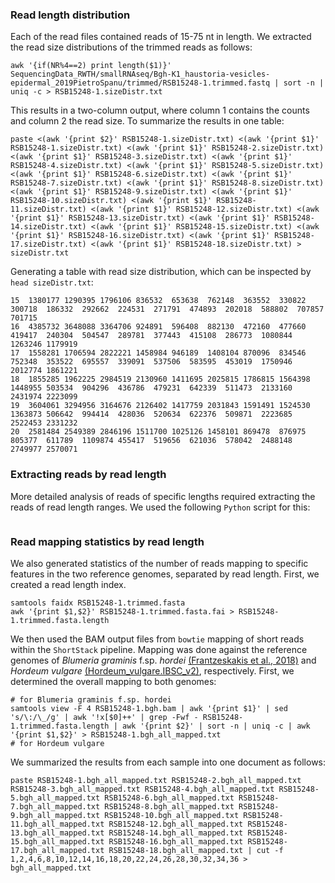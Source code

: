 ### Read length distribution
Each of the read files contained reads of 15-75 nt in length. We extracted the read size distributions of the trimmed reads as follows:
```ShellSession
awk '{if(NR%4==2) print length($1)}' SequencingData_RWTH/smallRNAseq/Bgh-K1_haustoria-vesicles-epidermal_2019PietroSpanu/trimmed/RSB15248-1.trimmed.fastq | sort -n | uniq -c > RSB15248-1.sizeDistr.txt
```
This results in a two-column output, where column 1 contains the counts and column 2 the read size. To summarize the results in one table:
```ShellSession
paste <(awk '{print $2}' RSB15248-1.sizeDistr.txt) <(awk '{print $1}' RSB15248-1.sizeDistr.txt) <(awk '{print $1}' RSB15248-2.sizeDistr.txt) <(awk '{print $1}' RSB15248-3.sizeDistr.txt) <(awk '{print $1}' RSB15248-4.sizeDistr.txt) <(awk '{print $1}' RSB15248-5.sizeDistr.txt) <(awk '{print $1}' RSB15248-6.sizeDistr.txt) <(awk '{print $1}' RSB15248-7.sizeDistr.txt) <(awk '{print $1}' RSB15248-8.sizeDistr.txt) <(awk '{print $1}' RSB15248-9.sizeDistr.txt) <(awk '{print $1}' RSB15248-10.sizeDistr.txt) <(awk '{print $1}' RSB15248-11.sizeDistr.txt) <(awk '{print $1}' RSB15248-12.sizeDistr.txt) <(awk '{print $1}' RSB15248-13.sizeDistr.txt) <(awk '{print $1}' RSB15248-14.sizeDistr.txt) <(awk '{print $1}' RSB15248-15.sizeDistr.txt) <(awk '{print $1}' RSB15248-16.sizeDistr.txt) <(awk '{print $1}' RSB15248-17.sizeDistr.txt) <(awk '{print $1}' RSB15248-18.sizeDistr.txt) > sizeDistr.txt
```
Generating a table with read size distribution, which can be inspected by `head sizeDistr.txt`:
```
15	1380177	1290395	1796106	836532	653638	762148	363552	330822	300718	186332	292662	224531	271791	474893	202018	588802	707857	701715
16	4385732	3648088	3364706	924891	596408	882130	472160	477660	419417	240304	504547	289781	377443	415108	286773	1080844	1263246	1179919
17	1558281	1706594	2822221	1458984	946189	1408104	870096	834546	752348	353522	695557	339091	537506	583595	453019	1750946	2012774	1861221
18	1855285	1962225	2984519	2130960	1411695	2025815	1786815	1564398	1448955	503534	904296	436786	479231	642339	511473	2133160	2431974	2223099
19	3604061	3294956	3164676	2126402	1417759	2031843	1591491	1524530	1363873	506642	994414	428036	520634	622376	509871	2223685	2522453	2331232
20	2581484	2549389	2846196	1511700	1025126	1458101	869478	876975	805377	611789	1109874	455417	519656	621036	578042	2488148	2749977	2570071
```

### Extracting reads by read length
More detailed analysis of reads of specific lengths required extracting the reads of read length ranges. We used the following `Python` script for this: 
```Python

```


### Read mapping statistics by read length
We also generated statistics of the number of reads mapping to specific features in the two reference genomes, separated by read length. First, we created a read length index. 
```ShellSession
samtools faidx RSB15248-1.trimmed.fasta
awk '{print $1,$2}' RSB15248-1.trimmed.fasta.fai > RSB15248-1.trimmed.fasta.length
```

We then used the BAM output files from `bowtie` mapping of short reads within the `ShortStack` pipeline. Mapping was done against the reference genomes of *Blumeria graminis* f.sp. *hordei* [(Frantzeskakis et al., 2018)](https://doi.org/10.1186/s12864-018-4750-6) and *Hordeum vulgare* [(Hordeum_vulgare.IBSC_v2)](http://plants.ensembl.org/Hordeum_vulgare/Info/Index), respectively. First, we determined the overall mapping to both genomes:
```ShellSession
# for Blumeria graminis f.sp. hordei
samtools view -F 4 RSB15248-1.bgh.bam | awk '{print $1}' | sed 's/\:/\_/g' | awk '!x[$0]++' | grep -Fwf - RSB15248-1.trimmed.fasta.length | awk '{print $2}' | sort -n | uniq -c | awk '{print $1,$2}' > RSB15248-1.bgh_all_mapped.txt
# for Hordeum vulgare

```
We summarized the results from each sample into one document as follows: 
```
paste RSB15248-1.bgh_all_mapped.txt RSB15248-2.bgh_all_mapped.txt RSB15248-3.bgh_all_mapped.txt RSB15248-4.bgh_all_mapped.txt RSB15248-5.bgh_all_mapped.txt RSB15248-6.bgh_all_mapped.txt RSB15248-7.bgh_all_mapped.txt RSB15248-8.bgh_all_mapped.txt RSB15248-9.bgh_all_mapped.txt RSB15248-10.bgh_all_mapped.txt RSB15248-11.bgh_all_mapped.txt RSB15248-12.bgh_all_mapped.txt RSB15248-13.bgh_all_mapped.txt RSB15248-14.bgh_all_mapped.txt RSB15248-15.bgh_all_mapped.txt RSB15248-16.bgh_all_mapped.txt RSB15248-17.bgh_all_mapped.txt RSB15248-18.bgh_all_mapped.txt | cut -f 1,2,4,6,8,10,12,14,16,18,20,22,24,26,28,30,32,34,36 > bgh_all_mapped.txt
```
